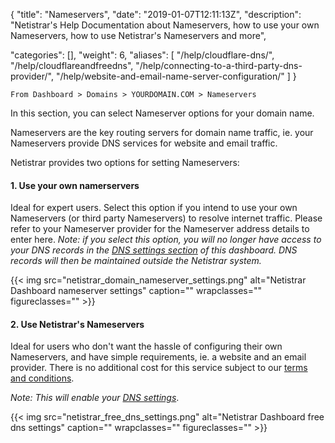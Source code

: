 {
"title": "Nameservers",
"date": "2019-01-07T12:11:13Z",
"description": 
"Netistrar's Help Documentation about Nameservers, how to use your own Nameservers, how to use Netistrar's Nameservers and more",

"categories": [],
"weight": 6,
"aliases": [
   "/help/cloudflare-dns/",
   "/help/cloudflareandfreedns",
   "/help/connecting-to-a-third-party-dns-provider/",
   "/help/website-and-email-name-server-configuration/"
]
}

    From Dashboard > Domains > YOURDOMAIN.COM > Nameservers
    
In this section, you can select Nameserver options for your domain name.

Nameservers are the key routing servers for domain name traffic, ie. your Nameservers provide DNS services for website and email traffic.

Netistrar provides two options for setting Nameservers: 

#### 1. Use your own namerservers
Ideal for expert users.  Select this option if you intend to use your own Nameservers (or third party Nameservers) to resolve internet traffic.
Please refer to your Nameserver provider for the Nameserver address details to enter here. _Note: if you select this option, you will no longer have access to your DNS records in the [DNS settings section](/help/domain-names/dns/) of this dashboard.  DNS records will then be maintained outside the Netistrar system._

{{< img src="netistrar_domain_nameserver_settings.png" alt="Netistrar Dashboard nameserver settings" caption="" wrapclasses="" figureclasses="" >}}

#### 2. Use Netistrar's Nameservers
Ideal for users who don't want the hassle of configuring their own Nameservers, and have simple requirements, ie. a website and an email provider.  There is no additional cost for this service subject to our [terms and conditions](/terms/).

_Note: This will enable your [DNS settings](/help/domain-names/dns/)_.

{{< img src="netistrar_free_dns_settings.png" alt="Netistrar Dashboard free dns settings" caption="" wrapclasses="" figureclasses="" >}}